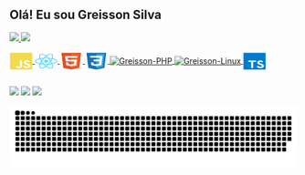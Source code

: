 ## Olá! Eu sou Greisson Silva 
 <div>
  <a href="https://github.com/greisson182">
  <img height="180em" src="https://github-readme-stats.vercel.app/api?username=greisson182&show_icons=true&theme=dark&include_all_commits=true&count_private=true"/>
  <img height="180em" src="https://github-readme-stats.vercel.app/api/top-langs/?username=greisson182&layout=compact&langs_count=7&theme=dark"/>
</div>
<div style="display: inline_block"><br>
  <img align="center" alt="Greisson-Js" height="30" width="40" src="https://raw.githubusercontent.com/devicons/devicon/master/icons/javascript/javascript-plain.svg">
  
  <img align="center" alt="Greisson-React" height="30" width="40" src="https://raw.githubusercontent.com/devicons/devicon/master/icons/react/react-original.svg">
  <img align="center" alt="Greisson-HTML" height="30" width="40" src="https://raw.githubusercontent.com/devicons/devicon/master/icons/html5/html5-original.svg">
  <img align="center" alt="Greisson-CSS" height="30" width="40" src="https://raw.githubusercontent.com/devicons/devicon/master/icons/css3/css3-original.svg">
  <img align="center" alt="Greisson-PHP" height="30" width="40" src="https://upload.wikimedia.org/wikipedia/commons/3/31/Webysther_20160423_-_Elephpant.svg">
  <img align="center" alt="Greisson-Linux" height="30" width="40" src="https://pt.m.wikipedia.org/wiki/Ficheiro:NewTux.svg">
 <img align="center" alt="Greisson-Ts" height="30" width="40" src="https://raw.githubusercontent.com/devicons/devicon/master/icons/typescript/typescript-plain.svg">
 
 
 
</div>
  
  ##
 
<div> 
  <a href="https://www.youtube.com/channel/UCzLKwdBjt6Z5C3v5DA_e1rw/videos" target="_blank"><img src="https://img.shields.io/badge/YouTube-FF0000?style=for-the-badge&logo=youtube&logoColor=white" target="_blank"></a>
  <a href = "mailto:greisson@bootweb.com.br"><img src="https://img.shields.io/badge/-Gmail-%23333?style=for-the-badge&logo=gmail&logoColor=white" target="_blank"></a>
  <a href="https://www.linkedin.com/in/greisson-silva-a4a46896/" target="_blank"><img src="https://img.shields.io/badge/-LinkedIn-%230077B5?style=for-the-badge&logo=linkedin&logoColor=white" target="_blank"></a> 
 
  ![Snake animation](https://github.com/greisson182/greisson182/blob/main/github-contribution-grid-snake.svg)
 
</div>
